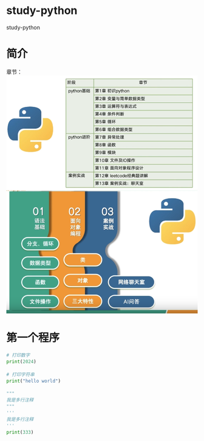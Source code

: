 # study-python
study-python

# 简介
章节：
![img.png](images/py-01-01.png)
![img_1.png](images/py-01-02.png)
# 第一个程序
```python
# 打印数字
print(2024)

# 打印字符串
print("hello world")

"""
我是多行注释
"""
'''
我是多行注释
'''
print(333)
```